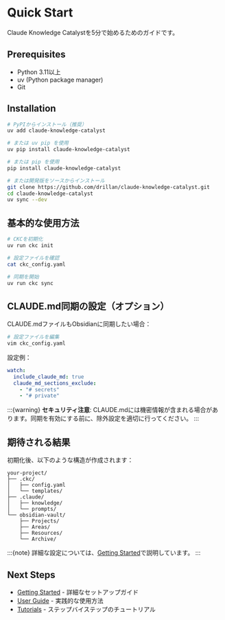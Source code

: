 # Quick Start

Claude Knowledge Catalystを5分で始めるためのガイドです。

## Prerequisites

- Python 3.11以上
- uv (Python package manager)
- Git

## Installation

```bash
# PyPIからインストール（推奨）
uv add claude-knowledge-catalyst

# または uv pip を使用
uv pip install claude-knowledge-catalyst

# または pip を使用
pip install claude-knowledge-catalyst

# または開発版をソースからインストール
git clone https://github.com/drillan/claude-knowledge-catalyst.git
cd claude-knowledge-catalyst
uv sync --dev
```

## 基本的な使用方法

```bash
# CKCを初期化
uv run ckc init

# 設定ファイルを確認
cat ckc_config.yaml

# 同期を開始
uv run ckc sync
```

## CLAUDE.md同期の設定（オプション）

CLAUDE.mdファイルもObsidianに同期したい場合：

```bash
# 設定ファイルを編集
vim ckc_config.yaml
```

設定例：
```yaml
watch:
  include_claude_md: true
  claude_md_sections_exclude:
    - "# secrets"
    - "# private"
```

:::{warning}
**セキュリティ注意**: CLAUDE.mdには機密情報が含まれる場合があります。同期を有効にする前に、除外設定を適切に行ってください。
:::

## 期待される結果

初期化後、以下のような構造が作成されます：

```
your-project/
├── .ckc/
│   ├── config.yaml
│   └── templates/
├── .claude/
│   ├── knowledge/
│   └── prompts/
└── obsidian-vault/
    ├── Projects/
    ├── Areas/
    ├── Resources/
    └── Archive/
```

:::{note}
詳細な設定については、[Getting Started](../getting-started/index.md)で説明しています。
:::

## Next Steps

- [Getting Started](../getting-started/index.md) - 詳細なセットアップガイド
- [User Guide](../user-guide/index.md) - 実践的な使用方法
- [Tutorials](../user-guide/tutorials/index.md) - ステップバイステップのチュートリアル